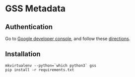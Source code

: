 # GSS Metadata

## Authentication

Go to [Google developer console](https://console.developers.google.com/), and follow these [directions](http://gspread.readthedocs.org/en/latest/oauth2.html).

## Installation

```
mkvirtualenv --python=`which python3` gss
pip install -r requirements.txt
```
